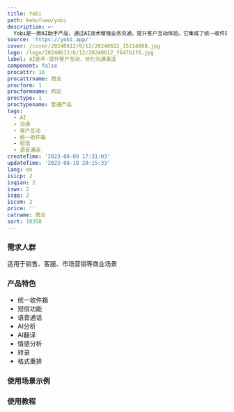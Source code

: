 ```yaml
---
title: Yobi
path: kehufuwu/yobi
description: >-
  Yobi是一款AI助手产品，通过AI技术增强业务沟通，提升客户互动体验。它集成了统一收件箱、短信、语音通话、AI分析等功能，帮助企业简化沟通渠道，提高效率。Yobi还拥有AI翻译、情感分析、转录和格式重排等智能功能，为用户提供更好的沟通体验。Yobi适用于各种商业场景，包括销售、客服、市场营销等。请访问官方网站了解更多详情和定价信息。
source: 'https://yobi.app/'
cover: /cover/20240612/6/12/20240612_15114808.jpg
logo: /logo/20240612/6/12/20240612_f647b1f6.jpg
label: AI助手-提升客户互动，优化沟通渠道
component: false
procattr: 10
procattrname: 商业
procform: 1
procformname: 网站
proctype: 1
proctypename: 普通产品
tags:
  - AI
  - 沟通
  - 客户互动
  - 统一收件箱
  - 短信
  - 语音通话
createTime: '2023-08-09 17:31:03'
updateTime: '2023-08-18 20:15:33'
lang: en
isicp: 2
isqian: 2
iswx: 2
isqq: 2
iscom: 2
price: ''
catname: 商业
sort: 10358
---
```




### 需求人群
适用于销售、客服、市场营销等商业场景

### 产品特色
- 统一收件箱
- 短信功能
- 语音通话
- AI分析
- AI翻译
- 情感分析
- 转录
- 格式重排

### 使用场景示例


### 使用教程


  
